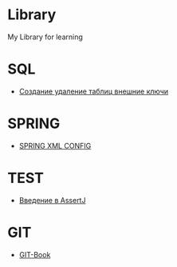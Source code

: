 # Library
My Library for learning
# SQL
- [Создание удаление таблиц внешние ключи](https://metanit.com/sql/mysql/2.5.php)
# SPRING
- [SPRING XML CONFIG ](https://beginner-mercenary.blogspot.com/2018/08/24-bean-c-xml.html)
# TEST
- [Введение в AssertJ](https://www.codeflow.site/ru/article/introduction-to-assertj)
# GIT
- [GIT-Book](https://git-scm.com/book/ru/v2)

